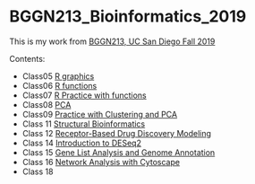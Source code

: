 # BGGN213_Bioinformatics_2019
This is my work from [BGGN213, UC San Diego Fall 2019](https://bioboot.github.io/bggn213_F19/)

Contents:
- Class05 [R graphics](https://github.com/earmbrus/BGGN213_Bioinformatics_2019/blob/master/Lecture5_Hands-On_Worksheet/Data-Exploration-and-Visualization-in-R.md)
- Class06 [R functions](https://github.com/earmbrus/BGGN213_Bioinformatics_2019/blob/master/Lecture6_Hands-On_Worksheet/Why%2C-when-and-how-of-writing-your-own-functions.md)
- Class07 [R Practice with functions](https://github.com/earmbrus/BGGN213_Bioinformatics_2019/blob/master/Class%207/Practice-with-R-Functions.md)
- Class08 [PCA](https://github.com/earmbrus/BGGN213_Bioinformatics_2019/blob/master/Lecture8_Hands-On_Worksheet/Hands-on-with-Principle-Component-Analysis--PCA-.md)
- Class09 [Practice with Clustering and PCA](https://github.com/earmbrus/BGGN213_Bioinformatics_2019/blob/master/Class%209/Wisconsin-Cancer-Data-Analysis.md)
- Class 11 [Structural Bioinformatics](https://github.com/earmbrus/BGGN213_Bioinformatics_2019/blob/master/Class11/Class_11.md)
- Class 12 [Receptor-Based Drug Discovery Modeling](https://github.com/earmbrus/BGGN213_Bioinformatics_2019/blob/master/Class12_in_class_work/Class-Twelve-In-Class-Work.md)
- Class 14 [Introduction to DESeq2](https://github.com/earmbrus/BGGN213_Bioinformatics_2019/blob/master/Class%2013/Introduction_to_DESeq2.md)
- Class 15 [Gene List Analysis and Genome Annotation](https://github.com/earmbrus/BGGN213_Bioinformatics_2019/blob/master/Class%2014/20191115_inclass_work.md)
- Class 16 [Network Analysis with Cytoscape](https://github.com/earmbrus/BGGN213_Bioinformatics_2019/blob/master/Class%2017/Metagenomics-co-occurance-networks.md)
- Class 18
